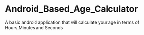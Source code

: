 # Android_Based_Age_Calculator
A basic android application that will calculate your age in terms of Hours,Minutes and Seconds
